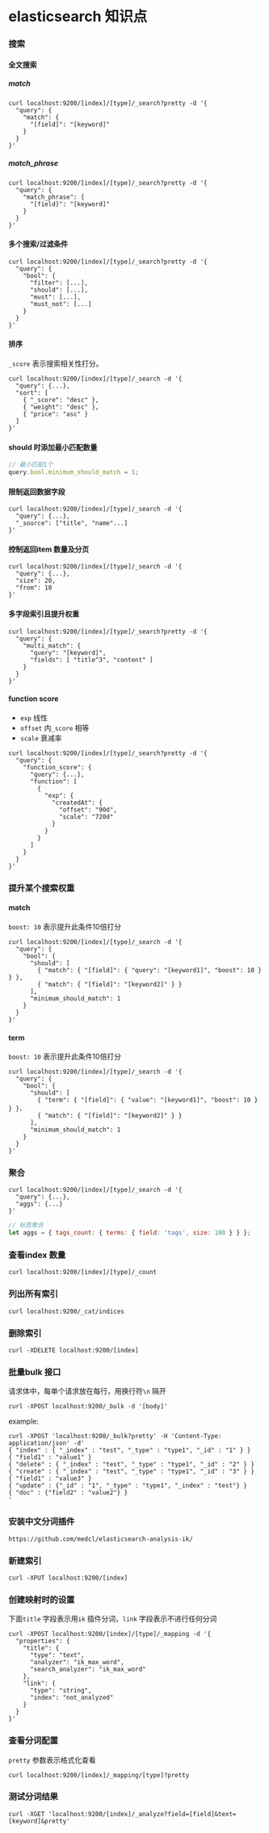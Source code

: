 # elasticsearch 知识点

### 搜索

#### 全文搜索

##### match

```
curl localhost:9200/[index]/[type]/_search?pretty -d '{
  "query": {
    "match": {
      "[field]": "[keyword]"
    }
  }
}'
```

##### match_phrase

```
curl localhost:9200/[index]/[type]/_search?pretty -d '{
  "query": {
    "match_phrase": {
      "[field]": "[keyword]"
    }
  }
}'
```

#### 多个搜索/过滤条件

```
curl localhost:9200/[index]/[type]/_search?pretty -d '{
  "query": {
    "bool": {
      "filter": [...],
      "should": [...],
      "must": [...],
      "must_not": [...]
    }
  }
}'
```

#### 排序

`_score` 表示搜索相关性打分。

```
curl localhost:9200/[index]/[type]/_search -d '{
  "query": {...},
  "sort": [
    { "_score": "desc" },
    { "weight": "desc" },
    { "price": "asc" }
  ]
}'
```

#### should 时添加最小匹配数量

```javascript
// 最小匹配1个
query.bool.minimum_should_match = 1;
```

#### 限制返回数据字段

```
curl localhost:9200/[index]/[type]/_search -d '{
  "query": {...},
  "_source": ["title", "name"...]
}'
```

#### 控制返回item 数量及分页

```
curl localhost:9200/[index]/[type]/_search -d '{
  "query": {...},
  "size": 20,
  "from": 10
}'
```

#### 多字段索引且提升权重

```
curl localhost:9200/[index]/[type]/_search?pretty -d '{
  "query": {
    "multi_match": {
      "query": "[keyword]",
      "fields": [ "title^3", "content" ]
    }
  }
}'
```

#### function score

- `exp` 线性
- `offset` 内`_score` 相等
- `scale` 衰减率

```
curl localhost:9200/[index]/[type]/_search?pretty -d '{
  "query": {
    "function_score": {
      "query": {...},
      "function": [
        {
          "exp": {
            "createdAt": {
              "offset": "90d",
              "scale": "720d"
            }
          }
        }
      ]
    }
  }
}'
```

### 提升某个搜索权重

#### match

`boost: 10` 表示提升此条件10倍打分

```
curl localhost:9200/[index]/[type]/_search -d '{
  "query": {
    "bool": {
      "should": [
        { "match": { "[field]": { "query": "[keyword1]", "boost": 10 } } },
        { "match": { "[field]": "[keyword2]" } }
      ],
      "minimum_should_match": 1
    }
  }
}'
```

#### term

`boost: 10` 表示提升此条件10倍打分

```
curl localhost:9200/[index]/[type]/_search -d '{
  "query": {
    "bool": {
      "should": [
        { "term": { "[field]": { "value": "[keyword1]", "boost": 10 } } }，
        { "match": { "[field]": "[keyword2]" } }
      ],
      "minimum_should_match": 1
    }
  }
}'
```

### 聚合

```
curl localhost:9200/[index]/[type]/_search -d '{
  "query": {...},
  "aggs": {...}
}'
```

```javascript
// 标签聚合
let aggs = { tags_count: { terms: { field: 'tags', size: 100 } } };
```

### 查看index 数量

```
curl localhost:9200/[index]/[type]/_count
```

### 列出所有索引

```
curl localhost:9200/_cat/indices
```

### 删除索引

```
curl -XDELETE localhost:9200/[index]
```

### 批量bulk 接口

请求体中，每单个请求放在每行，用换行符`\n` 隔开

```
curl -XPOST localhost:9200/_bulk -d '[body]'
```

example:

```
curl -XPOST 'localhost:9200/_bulk?pretty' -H 'Content-Type: application/json' -d'
{ "index" : { "_index" : "test", "_type" : "type1", "_id" : "1" } }
{ "field1" : "value1" }
{ "delete" : { "_index" : "test", "_type" : "type1", "_id" : "2" } }
{ "create" : { "_index" : "test", "_type" : "type1", "_id" : "3" } }
{ "field1" : "value3" }
{ "update" : {"_id" : "1", "_type" : "type1", "_index" : "test"} }
{ "doc" : {"field2" : "value2"} }
'
```

### 安装中文分词插件

```
https://github.com/medcl/elasticsearch-analysis-ik/
```

### 新建索引

```
curl -XPUT localhost:9200/[index]
```

### 创建映射时的设置

下面`title` 字段表示用`ik` 插件分词，`link` 字段表示不进行任何分词

```
curl -XPOST localhost:9200/[index]/[type]/_mapping -d '{
  "properties": {
    "title": {
      "type": "text",
      "analyzer": "ik_max_word",
      "search_analyzer": "ik_max_word"
    },
    "link": {
      "type": "string",
      "index": "not_analyzed"
    }
  }
}'
```

### 查看分词配置

`pretty` 参数表示格式化查看

```
curl localhost:9200/[index]/_mapping/[type]?pretty
```

### 测试分词结果

```
curl -XGET 'localhost:9200/[index]/_analyze?field=[field]&text=[keyword]&pretty'
```